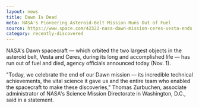 ```yaml
---
layout: news
title: Dawn Is Dead
meta: NASA's Pioneering Asteroid-Belt Mission Runs Out of Fuel
source: https://www.space.com/42322-nasa-dawn-mission-ceres-vesta-ends.html
category: recently-discovered
---
```



NASA's Dawn spacecraft — which orbited the two largest objects in the asteroid belt, Vesta and Ceres, during its long and accomplished life — has run out of fuel and died, agency officials announced today (Nov. 1).

"Today, we celebrate the end of our Dawn mission — its incredible technical achievements, the vital science it gave us and the entire team who enabled the spacecraft to make these discoveries," Thomas Zurbuchen, associate administrator of NASA's Science Mission Directorate in Washington, D.C., said in a statement.